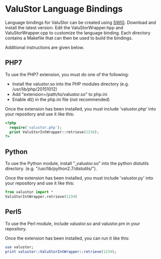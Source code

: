 # ValuStor Language Bindings

Language bindings for ValuStor can be created using [SWIG](http://www.swig.org).
Download and install the latest version.
Edit the ValuStorWrapper.hpp and ValuStorWrapper.cpp to customize the language binding.
Each directory contains a Makefile that can then be used to build the bindings.

Additional instructions are given below.

## PHP7
To use the PHP7 extension, you must do one of the following:
- Install the valustor.so into the PHP modules directory (e.g. /usr/lib/php/20151012)
- Add "extension=/path/to/valustor.so" to php.ini
- Enable dl() in the php.ini file (not recommended)

Once the extension has been installed, you must include 'valustor.php' into your repository
and use it like this:
```php
<?php
  require('valustor.php');
  print ValuStorIntWrapper::retrieve(1234);
?>
```

## Python
To use the Python module, install "_valustor.so" into the python distutils directory.
(e.g. "/usr/lib/python2.7/distutils/").

Once the extension has been installed, you must include 'valustor.py' into your repository
and use it like this:
```python
from valustor import *
ValuStorIntWrapper.retrieve(1234)
```

## Perl5
To use the Perl module, include valustor.so and valustor.pm in your repository.

Once the extension has been installed, you can run it like this:
```perl
use valustor;
print valustor::ValuStorIntWrapper::retrieve(1234);
```
